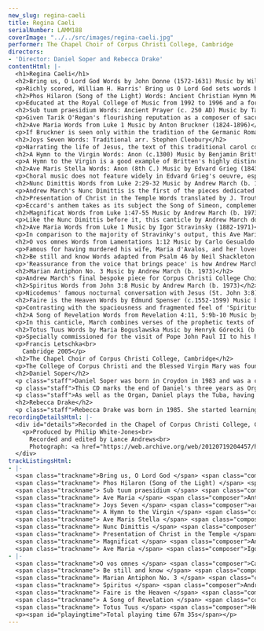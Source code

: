 ```yaml
---
new_slug: regina-caeli
title: Regina Caeli
serialNumber: LAMM188
coverImage: "../../src/images/regina-caeli.jpg"
performer: The Chapel Choir of Corpus Christi College, Cambridge
directors:
- 'Director: Daniel Soper and Rebecca Drake'
contentHtml: |-
  <h1>Regina Caeli</h1>
  <h2>Bring us, O Lord God Words by John Donne (1572-1631) Music by William Harris (1883-1973)</h2>
  <p>Richly scored, William H. Harris' Bring us O Lord God sets words by the metaphysical poet John Donne with an almost metaphysical sense of harmony. The second of his two motets for double choir, both written in the key of D-flat major, this work displays much of Harris' characteristic word-painting and also his flair for choral writing, showing the influence of his education at the Royal College of Music and having been organist at New College and Christ Church, Oxford.</p>
  <h2>Phos Hilaron (Song of the Light) Words: Ancient Christian Hymn Music by Andrew March (b. 1973)</h2>
  <p>Educated at the Royal College of Music from 1992 to 1996 and a former winner of a Royal Philharmonic Society composition prize, Andrew March's considerable skill as an orchestral composer is clearly demonstrated in this work. Displaying much of the luminous sound-world of Harris' motet, the theme of light, though not the major theme of this CD, is continued in March's setting of the Ancient Christian Hymn Phos Hilaron – 'Song of the Light'. Although mainly homophonic in texture, March's ambitonality, spaciousness of arrangement and rhythmic intensity, particularly in the opening few bars, create an attractive and highly innovative style.</p>
  <h2>Sub tuum praesidium Words: Ancient Prayer (c. 250 AD) Music by Tarik O'Regan (b. 1978)</h2>
  <p>Given Tarik O'Regan's flourishing reputation as a composer of sacred choral music, it is no surprise that this passacaglia in memoriam is both sensitively and innovatively written, combining transparent harmony with a mellifluent melodic language. Educated at New College, Oxford, sometime composer in residence at Corpus Christi College, Cambridge and holder of the Fulbright Chester Schirmer Fellowship in Music Composition at Columbia University and a Radcliffe Institute Fellowship at Harvard University, O'Regan brings his considerable academic pedigree to this carefully constructed motet, a work whose text is a Marian prayer. Originally commissioned by Corpus Christi College, Cambridge for a reunion of former Choral and Organ scholars, it is fitting that its first recording should be by current Choral and Organ scholars of the College.</p>
  <h2>Ave Maria Words from Luke 1 Music by Anton Bruckner (1824-1896)</h2>
  <p>If Bruckner is seen only within the tradition of the Germanic Romantic school then one runs the risk of ignoring the deep spiritual motivation which, like Bach before him, provided the major impetus behind his musical career. Influenced by his monastic education and maintained through his career as a church musician, the expression of soli Deo gratias is seen at its greatest, some might say, in his series of motets, each one a masterpiece of miniaturist expression. Unlike the previous two works, Bruckner's harmony is conventional, though his range of dynamic expression and simple choral writing creates a spacious sense of beauty, appropriate, perhaps, to its Marian theme.</p>
  <h2>Joys Seven Words: Traditional arr. Stephen Cleobury</h2>
  <p>Narrating the life of Jesus, the text of this traditional carol continues the Marian theme of the recording by describing the events from Mary's perspective, delineated as her Joys Seven: the birth of Jesus Christ, his curing of the lame, curing of the blind, his reading of the Bible 'o'er', his bringing of the dead alive, his crucifixion and his resurrection, wearing the 'crown of heaven'. Although better known as Director of Music at King's College, Cambridge, Stephen Cleobury is also a composer and arranger of choral music of considerable skill, as can be heard here in this lively and attractive arrangement. The only accompanied work on this recording, Cleobury creates a variety of textures and colours, varying the traditional melody and gradually building up to the climactic final verse.</p>
  <h2>A Hymn to the Virgin Words: Anon (c.1300) Music by Benjamin Britten (1913-1976)</h2>
  <p>A Hymn to the Virgin is a good example of Britten's highly distinctive choral canon. Written for choir and semi-chorus, contrasting the more homogeneous sound of the English verses with the single voices of the Latin text, it creates a sense of call-and-response reinforcing the feeling that this is a hymn and not an anthem or motet. Despite Britten being a twentieth-century composer, his harmony is mostly conventional, maintaining his reputation as being 'eclectically conservative'.</p>
  <h2>Ave Maris Stella Words: Anon (8th C.) Music by Edvard Grieg (1843-1907)</h2>
  <p>Choral music does not feature widely in Edvard Grieg's oeuvre, especially not of the sacred variety, but his gift for sweeping melodies, such as in his famous Piano Concerto, is certainly in evidence here. Again this is very much a miniature, just two verses linked by sections for upper and lower voices in which previous lines of the text are repeated. The text, revering Mary as 'star of the sea' reflects the delicacy of Grieg's writing, particularly in the phrases for soprano and alto, the soaring lines of the First Soprano line reflecting the ethereal quality of the words.</p>
  <h2>Nunc Dimittis Words from Luke 2:29-32 Music by Andrew March (b. 1973)</h2>
  <p>Andrew March's Nunc Dimittis is the first of the pieces dedicated to Corpus Christi College, inspired by hearing the choir sing during a service at Salisbury Cathedral in the summer of 2004. Still maintaining his idiosyncratic harmonic language, the texture is more homophonic than some of his other pieces, although he sometimes emphasises the text with syncopation. March aims for an atmosphere of optimism in his piece, though it is more stillness that pervades, particularly in the gradual build-up to the Gloria. As a direct response to the Salisbury service, March hopes to capture the bright, youthful tone of the choir.</p>
  <h2>Presentation of Christ in the Temple Words translated by J. Troutbeck Music by Johannes Eccard (1553-1611)</h2>
  <p>Eccard's anthem takes as its subject the Song of Simeon, complementing the Nunc Dimittis before it. The text translated by The Rev'd J. Troutbeck concerns the presentation of Christ in the Temple by Mary, and Simeon's prophecy that he is 'the hope of Israel'. Johannes Eccard sang under Lassus at the Munich Court and became Kappelmeister under Margrave Georg Friedrich of Prussia. He is best known for his hymn tunes and anthems, and foreshadowed Bach by using musical expression to convey the meaning of the text. This can be particularly seen in this work, such as the dynamic contrast between 'may gently fall asleep' and 'with thee wake', and the dotted, almost lullaby-like rhythm of 'may gently fall asleep.'</p>
  <h2>Magnificat Words from Luke 1:47-55 Music by Andrew March (b. 1973)</h2>
  <p>Like the Nunc Dimittis before it, this canticle by Andrew March does not form part of an Evening Service but is a completely independent piece. Originally written for Dr. Jo-Michael Scheibe, Director of Choral Studies at the University of Miami, unfortunate circumstances owing to the spate of devastating hurricanes in the State of Florida meant that the piece went unperformed. Although originally lacking a Gloria, this was later added to enable liturgical performance. This piece, a more polyphonic work, possesses a capricious and lightly flowing quality.</p>
  <h2>Ave Maria Words from Luke 1 Music by Igor Stravinsky (1882-1971)</h2>
  <p>In comparison to the majority of Stravinky's output, this Ave Maria is both rhythmically and harmonically simple, although its simplicity in many ways adds to its beauty. The influence of the Russian Orthodox Church is clearly evident in this work, particularly in its vocal writing and its homophonic texture. Despite its relatively conventional harmony, Stravinsky adds a characteristic touch by writing his 'Amen' in A-major although the majority of the piece is in C major. This device is also used in his Symphony of Psalms where in the first movement there is a similar contrast between E minor and G major.</p>
  <h2>O vos omnes Words from Lamentations 1:12 Music by Carlo Gesualdo (1560-1613)</h2>
  <p>Famous for having murdered his wife, Maria d'Avalos, and her lover having caught them in flagrante, this traumatic incident in Gesualdo's life affected his composition, particularly contributing to its dissonant harmony and chromatic melody. Its placing after the Ave Maria is particularly apposite given Stravinsky's admiration for Gesualdo, a composer who suffered greatly from depression bordering on masochistic melancholia. Like Eccard, Gesualdo is unusual for his time, using his music to convey the meaning of the text, especially in the opening call to 'O vos omnes', the dramatic chords and graduating dynamics forming a vibrant call to attention.</p>
  <h2>Be still and know Words adapted from Psalm 46 by Neil Shackleton Music by Andrew March (b. 1973)</h2>
  <p>'Reassurance from the voice that brings peace' is how Andrew March describes the message of this anthem's text. With words from Psalm 46, the piece starts with calm and stillness, achieved through the use of a very slow tempo, portraying the only moment in the Psalm where God himself speaks: 'Be Still and Know that I am God'. This then changes to a more fragmented polyphonic section, reflecting the tempestuous nature of the words, 'though waters roar and mountains fall into the midst of the sea'; the choir then unite to sing 'The Lord Almighty is with us'. The opening mood returns once more to close the anthem with its opening statement: 'Be still and Know that I am God'.</p>
  <h2>Marian Antiphon No. 3 Music by Andrew March (b. 1973)</h2>
  <p>Andrew March's final bespoke piece for Corpus Christi College Choir, the choice of text for this piece was inspired by the dual dedication of the College, properly The College of Corpus Christi and the Blessed Virgin Mary. Having looked carefully at all four of the Marian Antiphons, March was drawn to the text of the third of the Evening Vespers, since in the Regina Caeli, the reiteration of the 'Alleluias' offered an obvious structure for the piece. The motet is in eight parts, producing a strong, thickly-voiced sonority and distinct quasi-Orthodox sound, partly due to the tenors and basses being sempre divisi.</p>
  <h2>Spiritus Words from John 3:8 Music by Andrew March (b. 1973)</h2>
  <p>Nicodemus' famous nocturnal conversation with Jesus (St. John 3:8) forms the inspiration for this anthem, March using only a single verse reflecting a minimalist aspect of his music. This anthem is written for a Cathedral acoustic, where the fragmented, overlapping and dissonant phrases can echo around the building in the bar rests which March leaves for precisely this effect. In the composer's words, 'I wanted to create a choral anthem...where quite literally the listener can hear wispy gestures or strands, like a breath of air, but they cannot quite discern where the sound is coming from or where it is going to'.</p>
  <h2>Faire is the Heaven Words by Edmund Spenser (c.1552-1599) Music by William Harris (1883-1973)</h2>
  <p>Contrasting with the spaciousness and fragmented feel of 'Spiritus', Faire is the Heaven has a more intense atmosphere, the changing time-signatures and keys reflecting Edmund Spenser's expressive words. Harris' masterful choral writing creates a great sense of momentum, particularly in the fast sections where the overlapping choirs spur each other on to the allargando climax of the piece: 'These then in faire each other farre excelling'. Taught by Charles Wood and Walford Davies and drawing on Parry's 'Songs of Farewell', Harris' opulent Romanticism reaches its apogee in this piece, his melodic and harmonic talents exploited to the full. Indeed, some might say that in this case Harris' 'mortall tongue' more than 'hope[s] to expresse the image of such endlesse perfectnesse'.</p>
  <h2>A Song of Revelation Words from Revelation 4:11, 5:9b-10 Music by Andrew March (b. 1973)</h2>
  <p>In this canticle, March combines verses of the prophetic texts of Revelation 4:11 and 5:9b -10. The piece is freely notated, without bar-lines or meter, and much of the rhythm is left to the discretion of the conductor. A reprise in the form of a short coda ends the piece quoting the ancillary text: 'To the One who sits on the throne and to the Lamb...'</p>
  <h2>Totus Tuus Words by Maria Boguslawska Music by Henryk Górecki (b. 1933)</h2>
  <p>Specially commissioned for the visit of Pope John Paul II to his homeland of Poland in June 1987, this piece, with words by Maria Boguslawska, ends the disc confirming strongly its Marian theme, the opening four bars exclaiming 'Maria, Maria! Maria, Maria!' Altthough Górecki is known internationally as a leading figure of the Polish avant-garde movement, this piece owes more to the music of the Orthodox Church than to modernism, especially in its repetitive phrases and homophonic texture.</p>
  <p>Francis Letschka<br>
    Cambridge 2005</p>
  <h2>The Chapel Choir of Corpus Christi College, Cambridge</h2>
  <p>The College of Corpus Christi and the Blessed Virgin Mary was founded in 1352 and is one of the oldest Colleges in the University of Cambridge. The <a href="https://web.archive.org/web/20120719204457/http://www.corpus.cam.ac.uk/choir">chapel choir</a> is made up of students (some Choral Scholars, some volunteers) from across the University studying a wide range of subjects and sings for three services a week during term time. It has until now been rehearsed, directed and accompanied solely by the two undergraduate Organ Scholars, which made it an attractive college for organ scholars wishing to develop their conducting skills. As of 2005, the College has appointed a Director of Music to oversee the running of the choir and to ensure that high standards continue through successive years, as well as encouraging music outside chapel. There are annual choir tours, going abroad every three years, and the choir has been to Prague, Venice and U.S.A. in recent years, as well as to Salisbury and Bristol Cathedrals.</p>
  <h2>Daniel Soper</h2>
  <p class="staff">Daniel Soper was born in Croydon in 1983 and was a chorister at Canterbury Cathedral from the age of eight. Whilst completing his A-levels at Trinity School, Croydon, he was Organ Scholar at Croydon Parish Church, and he spent his Gap Year at Chelmsford Cathedral as Organ Scholar.</p>
  <p class="staff">This CD marks the end of Daniel's three years as Organ Scholar of Corpus Christi College, Cambridge where he read for a Music Degree. He is now Assistant Organist of Winchester College, and it is his intention to pursue a career in Cathedral music. He is an Associate of the Royal College of Organists.</p>
  <p class="staff">As well as the Organ, Daniel plays the Tuba, having outgrown both the Cornet and Trombone. Aside from music, he enjoys using computers and creating websites.</p>
  <h2>Rebecca Drake</h2>
  <p class="staff">Rebecca Drake was born in 1985. She started learning the organ whilst at Wimbledon High School, where she also won the Associated Board of the Royal Schools of Music Sheila Mossmann Prize for the piano and was awarded the DipABRSM. Rebecca sings and plays the violin, and enjoys playing in and conducting the Corpus Christi College Orchestra. After completing her law degree at Corpus Christi College, where she is also Organ Scholar, Rebecca hopes to train to become a barrister. Aside from music and law, Rebecca is a keen rider and enjoys polo.</p>
recordingDetailsHtml: |-
  <div id="details">Recorded in the Chapel of Corpus Christi College, Cambridge on 21st and 22nd March 2005 by kind permission of the Master and Fellows
    <p>Produced by Philip White-Jones<br>
      Recorded and edited by Lance Andrews<br>
      Photograph: <a href="https://web.archive.org/web/20120719204457/http://www.derringer.co.uk/">Michael Derringer</a></p>
  </div>
trackListingsHtml:
- |-
  <span class="trackname">Bring us, O Lord God </span> <span class="composer">William Harris</span><br>
  <span class="trackname"> Phos Hilaron (Song of the Light) </span> <span class="composer">Andrew March</span><br>
  <span class="trackname"> Sub tuum praesidium </span> <span class="composer">Tarik O'Regan</span><br>
  <span class="trackname"> Ave Maria </span> <span class="composer">Anton Bruckner</span><br>
  <span class="trackname"> Joys Seven </span> <span class="composer">arr. Stephen Cleobury</span><br>
  <span class="trackname"> A Hymn to the Virgin </span> <span class="composer">Benjamin Britten</span><br>
  <span class="trackname"> Ave Maris Stella </span> <span class="composer">Edvard Grieg</span><br>
  <span class="trackname"> Nunc Dimittis </span> <span class="composer">Andrew March</span><br>
  <span class="trackname"> Presentation of Christ in the Temple </span> <span class="composer">Johannes Eccard</span><br>
  <span class="trackname"> Magnificat </span> <span class="composer">Andrew March</span><br>
  <span class="trackname"> Ave Maria </span> <span class="composer">Igor Stravinsky</span>
- |-
  <span class="trackname">O vos omnes </span> <span class="composer">Carlo Gesualdo</span><br>
  <span class="trackname"> Be still and know </span> <span class="composer">Andrew March</span><br>
  <span class="trackname"> Marian Antiphon No. 3 </span> <span class="composer">Andrew March</span><br>
  <span class="trackname"> Spiritus </span> <span class="composer">Andrew March</span><br>
  <span class="trackname"> Faire is the Heaven </span> <span class="composer">William Harris</span><br>
  <span class="trackname"> A Song of Revelation </span> <span class="composer">Andrew March</span><br>
  <span class="trackname"> Totus Tuus </span> <span class="composer">Henryk Górecki</span>
  <p><span id="playingtime">Total playing time 67m 35s</span></p>
---
```


